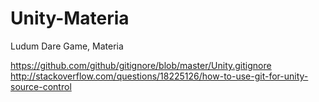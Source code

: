 # Unity-Materia
Ludum Dare Game, Materia

https://github.com/github/gitignore/blob/master/Unity.gitignore
http://stackoverflow.com/questions/18225126/how-to-use-git-for-unity-source-control
